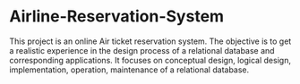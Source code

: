 # Airline-Reservation-System
This project is an online Air ticket reservation system. The objective is to get a realistic experience in the design process of a relational database and corresponding applications. It focuses on conceptual design, logical design, implementation, operation, maintenance of a relational database.
